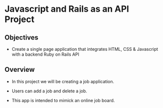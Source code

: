 # Javascript and Rails as an API Project

## Objectives

- Create a single page application that integrates HTML, CSS & Javascript with a backend Ruby on Rails API

## Overview

- In this project we will be creating a job application.

- Users can add a job and delete a job.

- This app is intended to mimick an online job board.